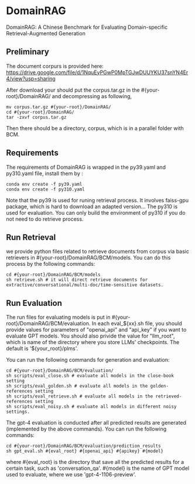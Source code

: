 # DomainRAG
DomainRAG: A Chinese Benchmark for Evaluating Domain-specific Retrieval-Augmented Generation

## Preliminary
The document corpurs is provided here: https://drive.google.com/file/d/1NquEyPGwP0MpTGJwDUUYKU37snYN4Er4/view?usp=sharing

After download your should put the corpus.tar.gz in the #{your-root}/DomainRAG/ and decompressing as following,
```
mv corpus.tar.gz #{your-root}/DomainRAG/
cd #{your-root}/DomainRAG/
tar -zxvf corpus.tar.gz 
```
Then there should be a directory, corpus, which is in a parallel folder with BCM.

## Requirements
The requirements of DomainRAG is wrapped in the py39.yaml and py310.yaml file, install them by :

```
conda env create -f py39.yaml
conda env create -f py310.yaml
```
Note that the py39 is used for runing retrieval process. It involves faiss-gpu package, which is hard to download an adapted version... The py310 is used for evaluation. You can only build the environment of py310 if you do not need to do retrieve process.

## Run Retrieval
we provide python files related to retrieve documents from corpus via basic retrievers in #{your-root}/DomainRAG/BCM/models. You can do this process by the following commands:

```
cd #{your-root}/DomainRAG/BCM/models
sh retrieve.sh # it will direct retrieve documents for extractive/conversational/multi-doc/time-sensitive datasets.
```

## Run Evaluation

The run files for evaluating models is put in #{your-root}/DomainRAG/BCM/evaluation. In each eval_${xx}.sh file, you should provide values for parameters of "openai_api" and "api_key" if you want to evaluate GPT models. You should also privide the value for "llm_root", which is name of the directory where you store LLMs' checkpoints. The default is '${your_root}/plms'.

You can run the following commands for generation and evaluation:
```
cd #{your-root}/DomainRAG/BCM/evaluation/
sh scripts/eval_close.sh # evaluate all models in the close-book setting
sh scripts/eval_golden.sh # evaluate all models in the golden-references setting
sh scripts/eval_retrieve.sh # evaluate all models in the retrieved-references setting
sh scripts/eval_noisy.sh # evaluate all models in different noisy settings.
```

The gpt-4 evaluation is conducted after all predicted results are generated (implemented by the above commands). You can run the following commands:

```
cd #{your-root}/DomainRAG/BCM/evaluation/prediction_results
sh gpt_eval.sh #{eval_root} #{openai_api} #{apikey} #{model}
```

where #{eval_root} is the directory that save all the predicted results for a certain task, such as 'conversation_qa'. #{model} is the name of GPT model used to evaluate, where we use 'gpt-4-1106-preview'.




